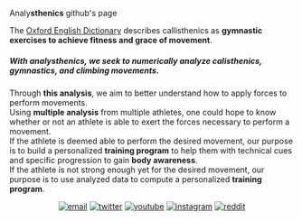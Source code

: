 Analy**sthenics** github's page

The [Oxford English Dictionary](https://en.wikipedia.org/wiki/Calisthenics) describes callisthenics as **gymnastic exercises to achieve fitness and grace of movement**.

<h5>With analy<b>sthenics</b>, we seek to numerically analyze calisthenics, gymnastics, and climbing movements.</h5>

Through **this analysis**, we aim to better understand how to apply forces to perform movements.<br>
Using **multiple analysis** from multiple athletes, one could hope to know whether or not an athlete is able to exert the forces necessary to perform a movement.<br>
If the athlete is deemed able to perform the desired movement, our purpose is to build a personalized **training program** to help them with technical cues and specific progression to gain **body awareness**.<br>
If the athlete is not strong enough yet for the desired movement, our purpose is to use analyzed data to compute a personalized **training program**.


<p align="center">
  <a href="https://fabien.pesquerel.github.io><img src="https://img.icons8.com/fluent/96/000000/domain.png" alt="analysthenics"/></a>
  <a href="mailto:analysthenics@gmail.com"><img src="https://img.icons8.com/color/96/000000/gmail.png" alt="email"/></a>
  <a href="https://twitter.com/analysthenics"><img src="https://img.icons8.com/color/96/000000/twitter-squared.png" alt="twitter"/></a>
  <a href="https://www.youtube.com/user/analysthenics"><img src="https://img.icons8.com/color/96/000000/youtube.png" alt="youtube"/></a>
  <a href="https://www.instagram.com/analysthenics"><img src="https://img.icons8.com/color/96/000000/instagram-new.png" alt="instagram"/></a>
  <a href="https://www.reddit.com/user/analysthenics"><img src="https://img.icons8.com/color/96/000000/reddit.png" alt="reddit"/></a>
</p>

<!--
**analysthenics/analysthenics** is a ✨ _special_ ✨ repository because its `README.md` (this file) appears on your GitHub profile.

Here are some ideas to get you started:

- 🔭 I’m currently working on ...
- 🌱 I’m currently learning ...
- 👯 I’m looking to collaborate on ...
- 🤔 I’m looking for help with ...
- 💬 Ask me about ...
- 📫 How to reach me: ...
- 😄 Pronouns: ...
- ⚡ Fun fact: ...
-->

